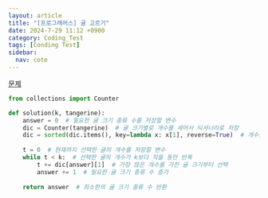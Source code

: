 ```yaml
---
layout: article
title: "[프로그래머스] 귤 고르기"
date: 2024-7-29 11:12 +0900
category: Coding_Test
tags: [Conding Test]
sidebar:
  nav: cote
---
```

[문제](https://school.programmers.co.kr/learn/courses/30/lessons/138476)
```python
from collections import Counter

def solution(k, tangerine):
    answer = 0  # 필요한 귤 크기 종류 수를 저장할 변수
    dic = Counter(tangerine)  # 귤 크기별로 개수를 세어서 딕셔너리로 저장
    dic = sorted(dic.items(), key=lambda x: x[1], reverse=True)  # 개수를 기준으로 내림차순 정렬
    
    t = 0  # 현재까지 선택한 귤의 개수를 저장할 변수
    while t < k:  # 선택한 귤의 개수가 k보다 작을 동안 반복
        t += dic[answer][1]  # 가장 많은 개수를 가진 귤 크기부터 선택
        answer += 1  # 필요한 귤 크기 종류 수 증가
    
    return answer  # 최소한의 귤 크기 종류 수 반환
```

